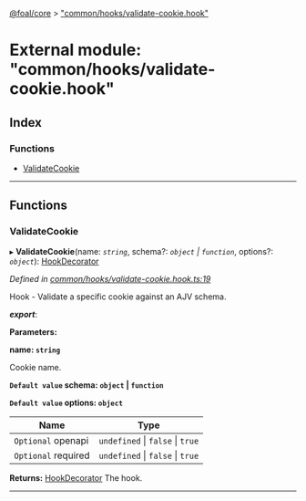 [@foal/core](../README.md) > ["common/hooks/validate-cookie.hook"](../modules/_common_hooks_validate_cookie_hook_.md)

# External module: "common/hooks/validate-cookie.hook"

## Index

### Functions

* [ValidateCookie](_common_hooks_validate_cookie_hook_.md#validatecookie)

---

## Functions

<a id="validatecookie"></a>

###  ValidateCookie

▸ **ValidateCookie**(name: *`string`*, schema?: *`object` \| `function`*, options?: *`object`*): [HookDecorator](_core_hooks_.md#hookdecorator)

*Defined in [common/hooks/validate-cookie.hook.ts:19](https://github.com/FoalTS/foal/blob/70cc46bd/packages/core/src/common/hooks/validate-cookie.hook.ts#L19)*

Hook - Validate a specific cookie against an AJV schema.

*__export__*: 

**Parameters:**

**name: `string`**

Cookie name.

**`Default value` schema: `object` \| `function`**

**`Default value` options: `object`**

| Name | Type |
| ------ | ------ |
| `Optional` openapi | `undefined` \| `false` \| `true` |
| `Optional` required | `undefined` \| `false` \| `true` |

**Returns:** [HookDecorator](_core_hooks_.md#hookdecorator)
The hook.

___

